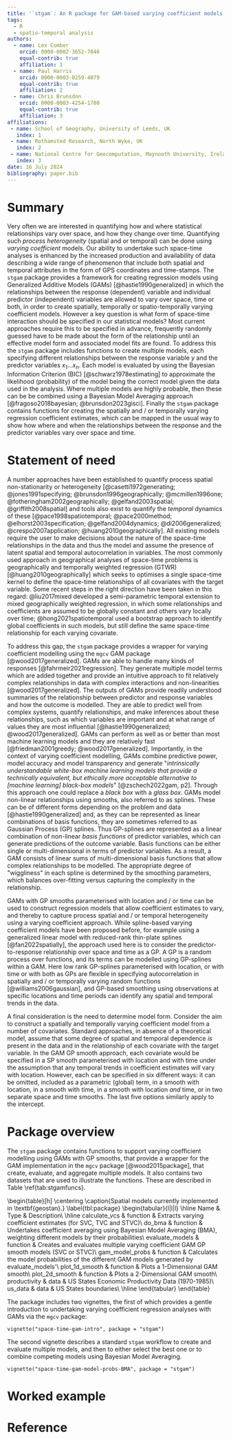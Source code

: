 ```yaml
---
title: '`stgam`: An R package for GAM-based varying coefficient models'
tags:
  - R
  - spatio-temporal analysis
authors:
  - name: Lex Comber
    orcid: 0000-0002-3652-7846
    equal-contrib: true
    affiliation: 1
  - name: Paul Harris
    orcid: 0000-0003-0259-4079
    equal-contrib: true
    affiliation: 2
  - name: Chris Brunsdon
    orcid: 0000-0003-4254-1780
    equal-contrib: true
    affiliation: 3
affiliations:
 - name: School of Geography, University of Leeds, UK
   index: 1
 - name: Rothamsted Research, North Wyke, UK
   index: 2
 - name: National Centre for Geocomputation, Maynooth University, Ireland
   index: 3
date: 16 July 2024
bibliography: paper.bib
---
```


# Summary

Very often we are interested in quantifying how and where statistical relationships vary over space, and how they change over time. Quantifying such *process heterogeneity* (spatial and or temporal) can be done using *varying coefficient* models. Our ability to undertake such space-time analyses is enhanced by the increased production and availability of data describing a wide range of phenomenon that include both spatial and temporal attributes in the form of GPS coordinates and time-stamps. The `stgam` package provides a framework for creating regression models using Generalized Additive Models (GAMs) [@hastie1990generalized] in which the relationships between the response (dependent) variable and individual predictor (independent) variables are allowed to vary over space, time or both, in order to create spatially, temporally or spatio-temporally varying coefficient models. However a key question is what form of space-time interaction should be specified in our statistical models? Most current approaches require this to be specified in advance, frequently randomly guessed have to be made about the form of the relationship until an effective model form and associated model fits are found. To address this the `stgam` package includes functions to create multiple models, each specifying different relationships between the response variable $y$ and the predictor variables $x_1 \dots x_n$. Each model is evaluated by using the Bayesian Information Criterion (BIC) [@schwarz1978estimating] to approximate the likelihood (probability) of the model being the correct model given the data used in the analysis. Where multiple models are highly probable, then these can be be combined using a Bayesian Model Averaging approach [@fragoso2018bayesian; @brunsdon2023gisci]. Finally the `stgam` package contains functions for creating the spatially and / or temporally varying regression coefficient estimates, which can be mapped in the usual way to show how where and when the relationships between the response and the predictor variables vary over space and time.

# Statement of need
A number approaches have been established to quantify process spatial non-stationarity or heterogeneity [@casetti1972generating; @jones1991specifying; @brunsdon1996geographically; @mcmillen1996one; @fotheringham2002geographically; @gelfand2003spatial; @griffith2008spatial] and tools also exist to quantify the *temporal* dynamics of these [@pace1998spatiotemporal; @pace2000method; @elhorst2003specification; @gelfand2004dynamics; @di2006generalized; @crespo2007application; @huang2010geographically]. All existing models require the user to make decisions about the nature of the space-time relationships in the data and thus the model and assume the presence of latent spatial and temporal autocorrelation in variables. The most commonly used approach in geographical analyses of space-time problems is geographically and temporally weighted regression (GTWR) [@huang2010geographically] which seeks to optimises a single space-time kernel to define the space-time relationships of all covariates with the target variable. Some recent steps in the right direction have been taken in this regard: @liu2017mixed developed a semi-parametric temporal extension to mixed geographically weighted regression, in which some relationships and coefficients are assumed to be globally constant and others vary locally over time; @hong2021spatiotemporal used a bootstrap approach to identify global coefficients in such models, but still define the same space-time relationship for each varying covariate.

To address this gap, the `stgam` package provides a wrapper for varying coefficient modelling using the `mgcv` GAM package [@wood2017generalized]. GAMs are able to handle many kinds of responses  [@fahrmeir2021regression]. They generate multiple model terms which are added together and provide an intuitive approach to fit relatively complex relationships in data with complex interactions and non-linearities [@wood2017generalized]. The outputs of GAMs provide readily understood summaries of the relationship between predictor and response variables and how the outcome is modelled. They are able to predict well from complex systems, quantify relationships, and make inferences about these relationships, such as which variables are important and at what range of values they are most influential [@hastie1990generalized; @wood2017generalized]. GAMs can perform as well as or better than most machine learning models and they are relatively fast [@friedman2001greedy; @wood2017generalized]. Importantly, in the context of varying coefficient modelling, GAMs combine predictive power, model accuracy and model transparency and generate "*intrinsically understandable white-box machine learning models that provide a technically equivalent, but ethically more acceptable alternative to [machine learning] black-box models*" [@zschech2022gam, p2]. Through this approach one could replace a *black box* with a *glass box*. GAMs model non-linear relationships using smooths, also referred to as splines. These can be of different forms depending on the problem and data [@hastie1990generalized] and, as they can be represented as linear combinations of basis functions, they are sometimes referred to as Gaussian Process (GP) splines. Thus GP-splines are represented as a linear combination of non-linear *basis functions* of predictor variables, which can generate predictions of the outcome variable. Basis functions can be either single or multi-dimensional in terms of predictor variables. As a result, a GAM consists of linear sums of multi-dimensional basis functions that allow complex relationships to be modelled. The appropriate degree of "wiggliness" in each spline is determined by the smoothing parameters, which balances over-fitting versus capturing the complexity in the relationship.

GAMs with GP smooths parameterised with location and / or time can be used to construct regression models that allow coefficient estimates to vary, and thereby  to capture process spatial and / or temporal heterogeneity using a varying coefficient approach. While spline-based varying coefficient models have been proposed before, for example using a generalized linear model with reduced-rank thin-plate splines [@fan2022spatially], the approach used here is to consider the predictor-to-response relationship over space and time as a GP. A GP is a random process over functions, and its terms can be modelled using GP-splines within a GAM. Here low rank GP-splines parameterised with location, or with time or with both as GPs are flexible in specifying autocorrelation in spatially and / or temporally varying random functions [@williams2006gaussian], and GP-based smoothing using observations at specific locations and time periods can identify any spatial and temporal trends in the data. 

A final consideration is the need to determine model form. Consider the aim to construct a spatially and temporally varying coefficient model from a number of covariates. Standard approaches, in absence of a theoretical model, assume that some degree of spatial and temporal dependence *is* present in the data and in the relationship of each covariate with the target variable. In the GAM GP smooth approach, each covariate would be specified in a SP smooth parameterised with location and with time under the assumption that any temporal trends in coefficient estimates *will* vary with location. However, each can be specified in six different ways: it can be omitted, included as a parametric (global) term, in a smooth with location, in a smooth with time, in a smooth with location *and* time, or in two separate space and time smooths. The last five options similarly apply to the intercept.  

# Package overview

The `stgam` package contains functions to support varying coefficient modelling using GAMs with GP smooths, that provide a wrapper for the GAM implementation in the `mgcv` package [@wood2015package], that create, evaluate, and aggregate multiple models. It also contains two datasets that are used to illustrate the functions. These are described in Table \ref{tab:stgamfuncs}. 

\begin{table}[h]
\centering
\caption{Spatial models currently implemented in \textbf{geostan}.}
\label{tbl:package}
\begin{tabular}{l|l|l}
\hline
Name & Type & Description\\
\hline
calculate\_vcs & function & Extracts varying coefficient estimates (for SVC, TVC and STVC)\\
do\_bma & function & Undertakes coefficient averaging using Bayesian Model Averaging (BMA), weighting different models by their probabilities\\
evaluate\_models & function & Creates and evaluates multiple varying coefficient GAM GP smooth models (SVC or STVC)\\
gam\_model\_probs & function & Calculates the model probabilities of the different GAM models generated by evaluate\_models'\\
plot\_1d\_smooth & function & Plots a 1-Dimensional GAM smooth\\
plot\_2d\_smooth & function & Plots a 2-Dimensional GAM smooth\\
productivity & data & US States Economic Productivity Data (1970-1985)\\
us\_data & data & US States boundaries\\
\hline
\end{tabular}
\end{table}


The package includes two vignettes, the first of which provides a gentle introduction to undertaking varying coefficient regression analyses with GAMs via the `mgcv` package:

```{r eval = F, echo = T}
vignette("space-time-gam-intro", package = "stgam")
```

The second vignette describes a standard `stgam` workflow to create and evaluate multiple models, and then to either select the best one or to combine competing models using Bayesian Model Averaging. 

```{r eval = F, echo = T}
vignette("space-time-gam-model-probs-BMA", package = "stgam")
```

# Worked example

# Reference
